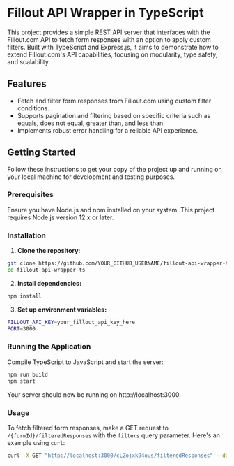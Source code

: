 # Fillout API Wrapper in TypeScript

This project provides a simple REST API server that interfaces with the Fillout.com API to fetch form responses with an option to apply custom filters. Built with TypeScript and Express.js, it aims to demonstrate how to extend Fillout.com's API capabilities, focusing on modularity, type safety, and scalability.

## Features

- Fetch and filter form responses from Fillout.com using custom filter conditions.
- Supports pagination and filtering based on specific criteria such as equals, does not equal, greater than, and less than.
- Implements robust error handling for a reliable API experience.

## Getting Started

Follow these instructions to get your copy of the project up and running on your local machine for development and testing purposes.

### Prerequisites

Ensure you have Node.js and npm installed on your system. This project requires Node.js version 12.x or later.

### Installation

1. **Clone the repository:**

```bash
git clone https://github.com/YOUR_GITHUB_USERNAME/fillout-api-wrapper-ts.git
cd fillout-api-wrapper-ts
```
2. **Install dependencies:**
```bash
npm install
```
3. **Set up environment variables:**
```bash
FILLOUT_API_KEY=your_fillout_api_key_here
PORT=3000
```
### Running the Application
Compile TypeScript to JavaScript and start the server:
```bash
npm run build
npm start
```
Your server should now be running on http://localhost:3000.


### Usage
To fetch filtered form responses, make a GET request to `/{formId}/filteredResponses` with the `filters` query parameter. Here's an example using `curl`:
```bash
curl -X GET "http://localhost:3000/cLZojxk94ous/filteredResponses" --data-urlencode 'filters=[{"id":"nameId","condition":"equals","value":"Timmy"}]'
```